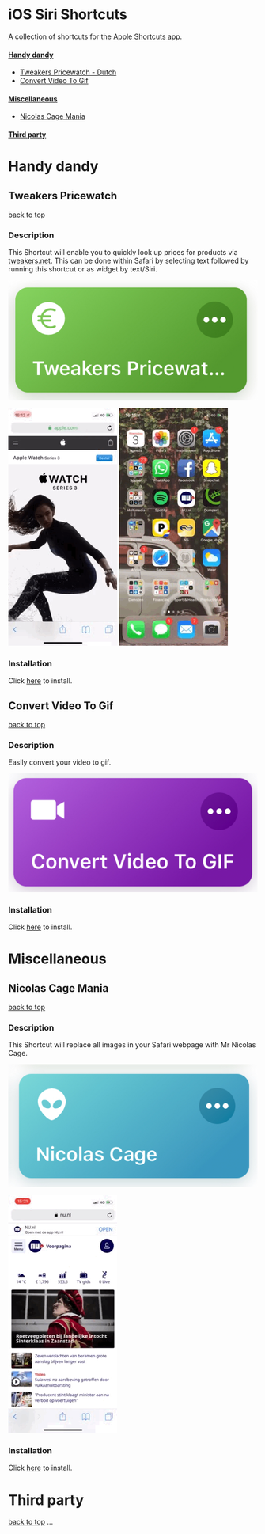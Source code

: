 # iOS Siri Shortcuts
A collection of shortcuts for the [Apple Shortcuts app](https://itunes.apple.com/us/developer/apple/id642218247?mt=8).

#### [Handy dandy](#handy-dandy)
- [Tweakers Pricewatch - Dutch](#tweakers-pricewatch)
- [Convert Video To Gif](#convert-video-to-gif)

#### [Miscellaneous](#miscellaneous)
- [Nicolas Cage Mania](#nicolas-cage-mania)

#### [Third party](#third-party)

# Handy dandy

## Tweakers Pricewatch
[back to top](#readme) 
### Description
This Shortcut will enable you to quickly look up prices for products via [tweakers.net](https://tweakers.net/). This can be done within Safari by selecting text followed by running this shortcut or as widget by text/Siri.

![](assets/pricewatch.jpg)

![](assets/pricewatch-selection.GIF)  ![](assets/pricewatch-text.GIF)

### Installation
Click [here](shortcuts/Tweakers%20pricewatch.shortcut?raw=true) to install.

## Convert Video To Gif
[back to top](#readme) 
### Description
Easily convert your video to gif.

![](assets/videotogif.jpg)

### Installation
Click [here](shortcuts/Convert%20Video%20To%20GIF.shortcut?raw=true) to install.

# Miscellaneous

## Nicolas Cage Mania
[back to top](#readme) 
### Description
This Shortcut will replace all images in your Safari webpage with Mr Nicolas Cage.

![](assets/nicolas.jpg)

![](assets/nicolas.GIF)

### Installation
Click [here](shortcuts/Nicolas%20Cage.shortcut?raw=true) to install.

# Third party
[back to top](#readme) 
...
